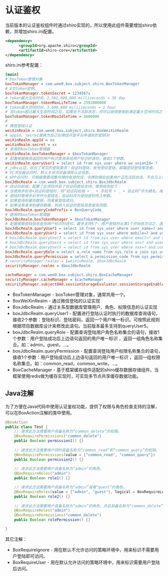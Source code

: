 # 认证鉴权

当前版本的认证鉴权组件时通过shiro实现的，所以使用此组件需要增加shiro依赖，并增加shiro.ini配置。

```xml
<dependency>
      <groupId>org.apache.shiro</groupId>
      <artifactId>shiro-core</artifactId>
</dependency>
```
shiro.ini参考配置：
```ini
[main]
# boxToken管理对象
boxTokanManager = com.wee0.box.subject.shiro.BoxTokenManager
# 8位token密钥。
boxTokanManager.tokenSecret = 1234567x
# token最大生存时间，2,592,000,000 milliseconds = 30 day
boxTokanManager.tokenMaxLifeTime = 2592000000
# token最大空闲时间，3,600,000 milliseconds = 1 hour
# 当token超过最大生存时间之后，如果处于活跃状态，则可以继续使用到满足最大空闲时间之后失效。
boxTokanManager.tokenMaxIdleTime = 3600000
#
# 微信登陆认证
weiXinRealm = com.wee0.box.subject.shiro.BoxWeiXinRealm
# appId, secret替换为自己在微信开放平台申请到的密钥对
weiXinRealm.appId = xx
weiXinRealm.secret = xx
# 使用的boxToken管理器
weiXinRealm.boxTokenManager = $boxTokanManager
# 配置根据微信返回的用户标识查询系统用户标识的语句，接收1个参数。
weiXinRealm.queryUser1 = select id from sys_user where wx_unionId= ?
# jdbc认证，综合了常见的登陆需求：验证码登陆，账号密码登陆，邮箱密码登陆等场景。
# PC浏览器访问时，默认关闭浏览器清除认证信息。
# APP访问时，可根据需要调整令牌的有效时间，令牌到期后如果用户正在活跃状态，不会马上失效，可继续使用到超过最大空闲时间后失效。
boxJdbcRealm = com.wee0.box.subject.shiro.BoxJdbcRealm
# 验证码前缀，配置了此项则开启了验证码登陆支持。使用规则如下：
# 当使用手机号+验证码登陆时，将“验证码前缀 + _ + 手机号 + _ + 验证码”作为键名，用户唯一标识作为键值，存入默认缓存中。
# 登陆时使用手机号作为登陆名，验证码作为登陆密码传入参数。
# 如果查询到缓存数据，则直接登陆成功。
# 如果没有查询到缓存数据，则进入后边的登陆信息查询流程。
boxJdbcRealm.queryCodePrefix = BoxQueryCode_
# 使用的boxToken管理器
boxJdbcRealm.boxTokenManager = $boxTokanManager
# 配置根据登陆信息查询用户标识的语句，最多支持5个，用户登陆时从第1个开始依次试之，遇到成功则终止。
boxJdbcRealm.queryUser1 = select id from sys_user where user_name=? and user_pwd= ?
boxJdbcRealm.queryUser2 = select id from sys_user where mobile=? and user_pwd= ?
# boxJdbcRealm.queryUser3 = select id from sys_user where email=? and user_pwd= ?
# boxJdbcRealm.queryUser4 = select id from sys_user where xx=? and user_pwd= ?
# boxJdbcRealm.queryUser5 = select id from sys_user where xxx=? and user_pwd= ?
boxJdbcRealm.queryRole = select a.role_name from sys_role a join sys_user_role_rel b on a.id=b.role_id where b.user_id=?
boxJdbcRealm.queryPermission = select a.permission_code from sys_permission a join sys_role_permission_rel b on a.id=b.permission_id join sys_user_role_rel c on c.role_id=b.role_id where c.user_id=?
# securityManager.realms = $weiXinRealm, $boxJdbcRealm
securityManager.realms = $boxJdbcRealm

cacheManager = com.wee0.box.subject.shiro.BoxCacheManager
securityManager.cacheManager = $cacheManager
securityManager.subjectDAO.sessionStorageEvaluator.sessionStorageEnabled = false
```

- BoxTokenManager - boxToken管理对象，通常共用一个。
- BoxWeiXinRealm - 通过微信登陆的认证实现
- BoxJdbcRealm - 通过关系型数据库管理用户、角色、权限信息的认证实现
- boxJdbcRealm.queryUser1 - 配置进行登陆认证时执行的数据库查询语句，接收2个参数：登陆标识、登陆密码，返回一个用户唯一标识。可按照此规则根据项目数据库设计来修改此语句。当前版本最多支持到queryUser5。
- boxJdbcRealm.queryRole - 配置查询登陆用户角色名称集合的语句，接收1个参数：用户登陆成功后上边语句返回的用户唯一标识 ，返回一组角色名称集合。如：admin，guest，...。
- boxJdbcRealm.queryPermission - 配置查询登陆用户权限名称集合的语句，接收1个参数：用户登陆成功后上边语句返回的用户唯一标识 ，返回一组权限名称集合。如：common_read，common_write，...。
- BoxCacheManager - 基于框架缓存组件适配的shiro缓存数据存储组件。当框架使用redis做为缓存实现时，可实现多节点共享缓存数据功能。

## Java注解

为了方便在Java代码中使用认证鉴权功能，提供了权限与角色检查支持的注解，可以在BoxAction注解的类中使用。

```java
@BoxAction
public class Test {
    // 请求此方法需要用户具备名称为“common_delete”的权限。
    @BoxRequirePermissions("common_delete")
    public Boolean permission1() {}
    
    // 请求此方法需要用户同时具备名称为“common_read”和“common_query”的权限。
    @BoxRequirePermissions(value = {"common_read", "common_query"})
    public Boolean permission2() {}
    
    // 请求此方法需要用户具备名称为“admin”的角色。
    @BoxRequireRoles("admin")
    public Boolean role1() {}

    // 请求此方法需要用户具备名称为“admin”或者“guest”的角色。
    @BoxRequireRoles(value = {"admin", "guest"}, logical = BoxRequireLogical.OR)
    public Boolean role2() {}
    
    // 请求此方法需要用户具备名称为“admin”的角色，并且具备名称为“common_delete”的权限。
    @BoxRequireRoles("admin")
    @BoxRequirePermissions("common_delete")
    public Boolean rolePermission() {}

}
```

其它注解：

- BoxRequireIgnore - 用在默认不允许访问的策略环境中，用来标识不需要用户登陆即可访问。
- BoxRequireUser - 用在默认允许访问的策略环境中，用来标识需要用户登陆后访问。


